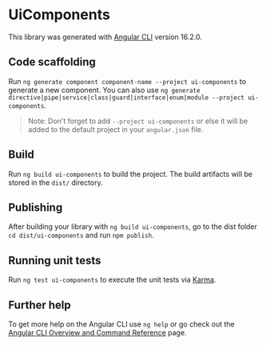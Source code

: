 # UiComponents

This library was generated with [Angular CLI](https://github.com/angular/angular-cli) version 16.2.0.

## Code scaffolding

Run `ng generate component component-name --project ui-components` to generate a new component. You can also use `ng generate directive|pipe|service|class|guard|interface|enum|module --project ui-components`.
> Note: Don't forget to add `--project ui-components` or else it will be added to the default project in your `angular.json` file. 

## Build

Run `ng build ui-components` to build the project. The build artifacts will be stored in the `dist/` directory.

## Publishing

After building your library with `ng build ui-components`, go to the dist folder `cd dist/ui-components` and run `npm publish`.

## Running unit tests

Run `ng test ui-components` to execute the unit tests via [Karma](https://karma-runner.github.io).

## Further help

To get more help on the Angular CLI use `ng help` or go check out the [Angular CLI Overview and Command Reference](https://angular.io/cli) page.

